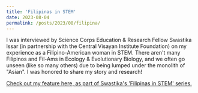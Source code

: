 ```yaml
---
title: 'Filipinas in STEM'
date: 2023-08-04
permalink: /posts/2023/08/filipina/
---
```


I was interviewed by Science Corps Education & Research Fellow Swastika Issar (in partnership with the Central Visayan Institute Foundation) on my experience as a Filipino-American woman in STEM. There aren't many Filipinos and Fil-Ams in Ecology & Evolutionary Biology, and we often go unseen (like so many others) due to being lumped under the monolith of "Asian". I was honored to share my story and research!

<a href="https://www.cvifbohol.com/filipinas-in-stem-faye-romero">Check out my feature here, as part of Swastika's 'Filipinas in STEM' series.</a>